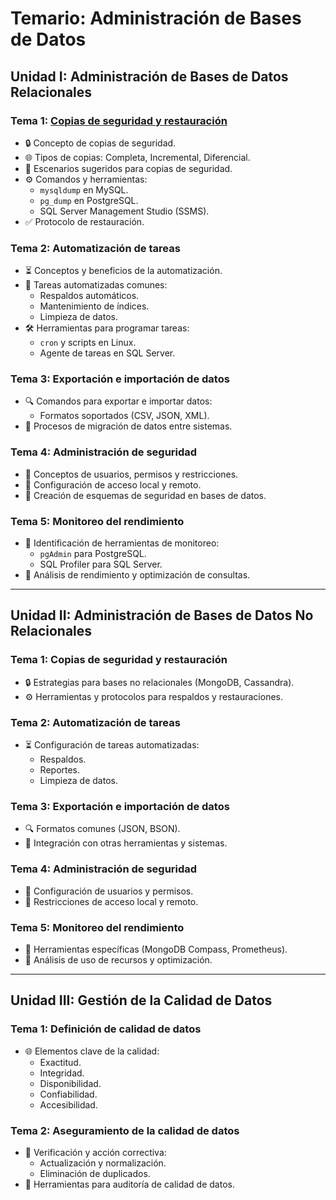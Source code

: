 # Temario: Administración de Bases de Datos

## Unidad I: Administración de Bases de Datos Relacionales

### Tema 1: [Copias de seguridad y restauración](unidad-01/backup-and-restore.md)
- 🔒 Concepto de copias de seguridad.
- 🌐 Tipos de copias: Completa, Incremental, Diferencial.
- 🔎 Escenarios sugeridos para copias de seguridad.
- ⚙️ Comandos y herramientas:
  - `mysqldump` en MySQL.
  - `pg_dump` en PostgreSQL.
  - SQL Server Management Studio (SSMS).
- ✅ Protocolo de restauración.

### Tema 2: Automatización de tareas
- ⏳ Conceptos y beneficios de la automatización.
- 🔄 Tareas automatizadas comunes:
  - Respaldos automáticos.
  - Mantenimiento de índices.
  - Limpieza de datos.
- 🛠️ Herramientas para programar tareas:
  - `cron` y scripts en Linux.
  - Agente de tareas en SQL Server.

### Tema 3: Exportación e importación de datos
- 🔍 Comandos para exportar e importar datos:
  - Formatos soportados (CSV, JSON, XML).
- 🔧 Procesos de migración de datos entre sistemas.

### Tema 4: Administración de seguridad
- 🔐 Conceptos de usuarios, permisos y restricciones.
- 🔬 Configuración de acceso local y remoto.
- 🔺 Creación de esquemas de seguridad en bases de datos.

### Tema 5: Monitoreo del rendimiento
- 🔢 Identificación de herramientas de monitoreo:
  - `pgAdmin` para PostgreSQL.
  - SQL Profiler para SQL Server.
- 🔄 Análisis de rendimiento y optimización de consultas.

---

## Unidad II: Administración de Bases de Datos No Relacionales

### Tema 1: Copias de seguridad y restauración
- 🔒 Estrategias para bases no relacionales (MongoDB, Cassandra).
- ⚙️ Herramientas y protocolos para respaldos y restauraciones.

### Tema 2: Automatización de tareas
- ⏳ Configuración de tareas automatizadas:
  - Respaldos.
  - Reportes.
  - Limpieza de datos.

### Tema 3: Exportación e importación de datos
- 🔍 Formatos comunes (JSON, BSON).
- 🔧 Integración con otras herramientas y sistemas.

### Tema 4: Administración de seguridad
- 🔐 Configuración de usuarios y permisos.
- 🔬 Restricciones de acceso local y remoto.

### Tema 5: Monitoreo del rendimiento
- 🔢 Herramientas específicas (MongoDB Compass, Prometheus).
- 🔄 Análisis de uso de recursos y optimización.

---

## Unidad III: Gestión de la Calidad de Datos

### Tema 1: Definición de calidad de datos
- 🌐 Elementos clave de la calidad:
  - Exactitud.
  - Integridad.
  - Disponibilidad.
  - Confiabilidad.
  - Accesibilidad.

### Tema 2: Aseguramiento de la calidad de datos
- 🔢 Verificación y acción correctiva:
  - Actualización y normalización.
  - Eliminación de duplicados.
- 🔧 Herramientas para auditoría de calidad de datos.
